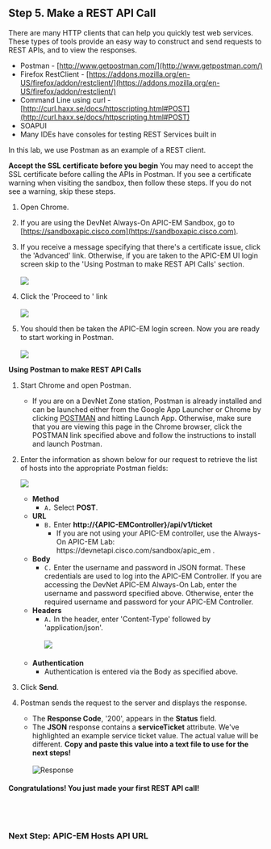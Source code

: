 ## Step 5. Make a REST API Call

There are many HTTP clients that can help you quickly test web services. These types of tools provide an easy way to construct and send requests to REST APIs, and to view the responses.  

* Postman - [http://www.getpostman.com/](http://www.getpostman.com/)
* Firefox RestClient - [https://addons.mozilla.org/en-US/firefox/addon/restclient/](https://addons.mozilla.org/en-US/firefox/addon/restclient/)
* Command Line using curl  - [http://curl.haxx.se/docs/httpscripting.html#POST](http://curl.haxx.se/docs/httpscripting.html#POST)
* SOAPUI
* Many IDEs have consoles for testing REST Services built in

In this lab, we use Postman as an example of a REST client.

**Accept the SSL certificate before you begin**
You may need to accept the SSL certificate before calling the APIs in Postman. If you see a certificate warning when visiting the sandbox, then follow these steps. If you do not see a warning, skip these steps.

1. Open Chrome.

2. If you are using the DevNet Always-On APIC-EM Sandbox, go to [https://sandboxapic.cisco.com](https://sandboxapic.cisco.com).

3. If you receive a message specifying that there's a certificate issue, click the 'Advanced' link. Otherwise, if you are taken to the APIC-EM UI login screen skip to the 'Using Postman to make REST API Calls' section.<br/><br/>
![](/posts/files/coding-101-rest-basics-ga/assets/images/ssl1.png)<br/>

4. Click the 'Proceed to <your IP>' link<br/><br/>
![](/posts/files/coding-101-rest-basics-ga/assets/images/ssl2.png)<br/>

5. You should then be taken the APIC-EM login screen. Now you are ready to start working in Postman.<br/><br/>
![](/posts/files/coding-101-rest-basics-ga/assets/images/ssl3.png)

**Using Postman to make REST API Calls**
1. Start Chrome and open Postman.
	* If you are on a DevNet Zone station, Postman is already installed and can be launched either from the Google App Launcher or Chrome by clicking <a href="https://chrome.google.com/webstore/detail/postman/fhbjgbiflinjbdggehcddcbncdddomop?hl=en" target="_blank">POSTMAN</a> and hitting Launch App. Otherwise, make sure that you are viewing this page in the Chrome browser, click the POSTMAN link specified above and follow the instructions to install and launch Postman.

2. Enter the information as shown below for our request to retrieve the list of hosts into the appropriate Postman fields:

   ![](/posts/files/coding-101-rest-basics-ga/assets/images/postman1.png)

	* **Method**
		* ``A.``  Select **POST**.
	* **URL**
		* ``B.`` Enter **http://{APIC-EMController}/api/v1/ticket**
			* If you are not using your APIC-EM controller, use the Always-On APIC-EM Lab: https[]()://devnetapi.cisco.com/sandbox/apic_em .
	* **Body**
		* ``C.`` Enter the username and password in JSON format. These credentials are used to log into the APIC-EM Controller. If you are accessing the DevNet APIC-EM Always-On Lab, enter the username and password specified above. Otherwise, enter the required username and password for your APIC-EM Controller.
	* **Headers**
		* ``A.`` In the header, enter 'Content-Type'  followed by 'application/json'.<br/><br/>
		![](/posts/files/coding-101-rest-basics-ga/assets/images/postman2.png)<br/><br/>
	* **Authentication**
		* Authentication is entered via the Body as specified above.
3. Click **Send**.
4. Postman sends the request to the server and displays the response.
	* The **Response Code**, '200', appears in the **Status** field.
	* The **JSON** response contains a **serviceTicket** attribute. We've highlighted an example service ticket value. The actual value will be different. **Copy and paste this value into a text file to use for the next steps!**<br/><br/>
    ![](/posts/files/coding-101-rest-basics-ga/assets/images/postman3.png "Response")

#### Congratulations! You just made your first REST API call!
<br/>
<br/>

### Next Step: APIC-EM Hosts API URL
